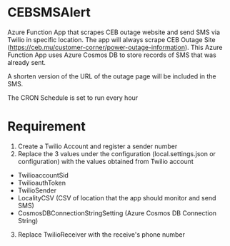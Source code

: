 # CEBSMSAlert
Azure Function App that scrapes CEB outage website and send SMS via Twilio in specific location. The app will always scrape CEB Outage Site (https://ceb.mu/customer-corner/power-outage-information). This Azure Function App uses Azure Cosmos DB to store records of SMS that was already sent.

A shorten version of the URL of the outage page will be included in the SMS.

The CRON Schedule is set to run every hour

# Requirement
1. Create a Twilio Account and register a sender number
2. Replace the 3 values under the configuration (local.settings.json or configuration) with the values obtained from Twilio account
- TwilioaccountSid
- TwilioauthToken
- TwilioSender
- LocalityCSV (CSV of location that the app should monitor and send SMS)
- CosmosDBConnectionStringSetting (Azure Cosmos DB Connection String)
3. Replace TwilioReceiver with the receive's phone number 



